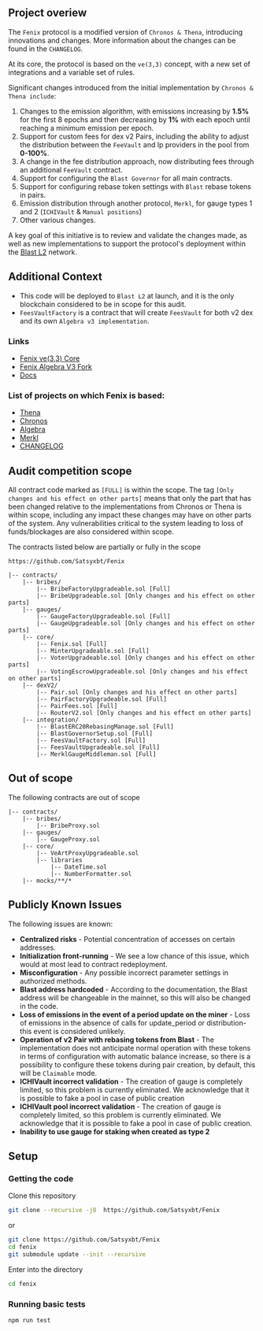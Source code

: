 
## Project overiew

The `Fenix` protocol is a modified version of `Chronos & Thena`, introducing innovations and changes. More information about the changes can be found in the `CHANGELOG`.

At its core, the protocol is based on the `ve(3,3)` concept, with a new set of integrations and a variable set of rules.

Significant changes introduced from the initial implementation by `Chronos & Thena include`:

1. Changes to the emission algorithm, with emissions increasing by **1.5%** for the first 8 epochs and then decreasing by **1%** with each epoch until reaching a minimum emission per epoch.
2. Support for custom fees for dex v2 Pairs, including the ability to adjust the distribution between the `FeeVault` and lp providers in the pool from **0-100%**.
3. A change in the fee distribution approach, now distributing fees through an additional `FeeVault` contract.
4. Support for configuring the `Blast Governor` for all main contracts.
5. Support for configuring rebase token settings with `Blast` rebase tokens in pairs.
6. Emission distribution through another protocol, `Merkl`, for gauge types 1 and 2 (`ICHIVault` & `Manual positions`)
7. Other various changes.
   
A key goal of this initiative is to review and validate the changes made, as well as new implementations to support the protocol's deployment within the [Blast L2](https://blast.io/en) network.

## Additional Context
* This code will be deployed to `Blast L2` at launch, and it is the only blockchain considered to be in scope for this audit.
* `FeesVaultFactory` is a contract that will create `FeesVault` for both v2 dex and its own `Algebra v3 implementation`.

### Links
- [Fenix ve(3,3) Core](https://github.com/Satsyxbt/Fenix)
- [Fenix Algebra V3 Fork](https://gitlab.com/Satsyxbt/fenix-dex-v3)
- [Docs](https://docs.fenixfinance.io/)

### List of projects on which Fenix is based:
- [Thena](https://github.com/ThenafiBNB/THENA-Contracts)
- [Chronos](https://github.com/ChronosEx/Chronos-ContractsV2)
- [Algebra](https://github.com/cryptoalgebra/Algebra/tree/master)
- [Merkl](https://github.com/AngleProtocol/merkl-contracts/)
- [CHANGELOG](https://github.com/Satsyxbt/Fenix/blob/main/CHANGELOG.md)
  
## Audit competition scope

All contract code marked as `[FULL]` is within the scope. The tag `[Only changes and his effect on other parts]` means that only the part that has been changed relative to the implementations from Chronos or Thena is within scope, including any impact these changes may have on other parts of the system. Any vulnerabilities critical to the system leading to loss of funds/blockages are also considered within scope.

The contracts listed below are partially or fully in the scope
```
https://github.com/Satsyxbt/Fenix

|-- contracts/
    |-- bribes/
        |-- BribeFactoryUpgradeable.sol [Full]
        |-- BribeUpgradeable.sol [Only changes and his effect on other parts]
    |-- gauges/
        |-- GaugeFactoryUpgradeable.sol [Full]
        |-- GaugeUpgradeable.sol [Only changes and his effect on other parts]
    |-- core/
        |-- Fenix.sol [Full]
        |-- MinterUpgradeable.sol [Full]
        |-- VoterUpgradeable.sol [Only changes and his effect on other parts]
        |-- VotingEscrowUpgradeable.sol [Only changes and his effect on other parts]
    |-- dexV2/
        |-- Pair.sol [Only changes and his effect on other parts]
        |-- PairFactoryUpgradeable.sol [Full]
        |-- PairFees.sol [Full]
        |-- RouterV2.sol [Only changes and his effect on other parts]
    |-- integration/
        |-- BlastERC20RebasingManage.sol [Full]
        |-- BlastGovernorSetup.sol [Full]
        |-- FeesVaultFactory.sol [Full]
        |-- FeesVaultUpgradeable.sol [Full]
        |-- MerklGaugeMiddleman.sol [Full]
```

## Out of scope
The following contracts are out of scope

```
|-- contracts/
    |-- bribes/
        |-- BribeProxy.sol
    |-- gauges/
        |-- GaugeProxy.sol
    |-- core/
        |-- VeArtProxyUpgradeable.sol
        |-- libraries
            |-- DateTime.sol
            |-- NumberFormatter.sol
    |-- mocks/**/*
```

## Publicly Known Issues
The following issues are known:

* **Centralized risks** - Potential concentration of accesses on certain addresses.
* **Initialization front-running** - We see a low chance of this issue, which would at most lead to contract redeployment.
* **Misconfiguration** - Any possible incorrect parameter settings in authorized methods.
* **Blast address hardcoded** - According to the documentation, the Blast address will be changeable in the mainnet, so this will also be changed in the code.
* **Loss of emissions in the event of a period update on the miner** -  Loss of emissions in the absence of calls for update_period or distribution- this event is considered unlikely.
* **Operation of v2 Pair with rebasing tokens from Blast** - The implementation does not anticipate normal operation with these tokens in terms of configuration with automatic balance increase, so there is a possibility to configure these tokens during pair creation, by default, this will be `Claimable` mode.
* **ICHIVault incorrect validation** - The creation of gauge is completely limited, so this problem is currently eliminated. We acknowledge that it is possible to fake a pool in case of public creation
* **ICHIVault pool incorrect validation** - The creation of gauge is completely limited, so this problem is currently eliminated. We acknowledge that it is possible to fake a pool in case of public creation.
* **Inability to use gauge for staking when created as type 2**
  
## Setup
### Getting the code
Clone this repository
```sh
git clone --recursive -j8  https://github.com/Satsyxbt/Fenix
```
or
```sh
git clone https://github.com/Satsyxbt/Fenix
cd fenix
git submodule update --init --recursive
```

Enter into the directory
```sh
cd fenix
```

### Running basic tests
```sh
npm run test
```